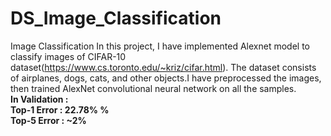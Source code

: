 # DS_Image_Classification

Image Classification
In this project, I have implemented Alexnet model to classify images of CIFAR-10 dataset(https://www.cs.toronto.edu/~kriz/cifar.html). The dataset consists of airplanes, dogs, cats, and other objects.I have preprocessed the images, then trained AlexNet convolutional neural network on all the samples.</br>
<b>In Validation :</b></br>
<b>Top-1 Error : 22.78% %</b></br>
<b>Top-5 Error : ~2%</b>
